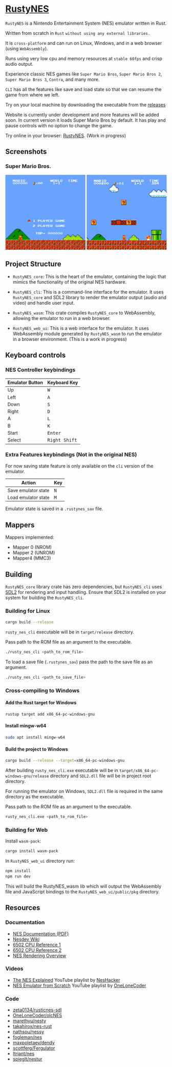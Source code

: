 # [RustyNES](https://vedant416.github.io/RustyNES/)

`RustyNES` is a Nintendo Entertainment System (NES) emulator written in Rust.

Written from scratch in `Rust` `without using any external libraries.`

It is `cross-platform` and can run on Linux, Windows, and in a web browser (using `WebAssembly`).

Runs using very low cpu and memory resources at `stable 60fps` and crisp audio output.

Experience classic NES games like `Super Mario Bros`, `Super Mario Bros 2`, `Super Mario Bros 3`, `Contra`, and many more.

`CLI` has all the features like save and load state so that we can resume the game from where we left.

Try on your local machine by downloading the executable from the [releases](https://github.com/vedant416/RustyNES/releases/tag/v1.0)

Website is currently under development and more features will be added soon.
In current version it loads Super Mario Bros by default. It has play and pause controls with no option to change the game.

Try online in your browser: [RustyNES](https://vedant416.github.io/RustyNES/). (Work in progress)

## Screenshots

### Super Mario Bros.

<img src="screenshots/image1.png" width=250> <img src="screenshots/image2.png" width=250>

## Project Structure

- `RustyNES_core`: This is the heart of the emulator, containing the logic that mimics the functionality of the original NES hardware.

- `RustyNES_cli`: This is a command-line interface for the emulator. It uses `RustyNES_core` and SDL2 library to render the emulator output (audio and video) and handle user input.

- `RustyNES_wasm`: This crate compiles `RustyNES_core` to WebAssembly, allowing the emulator to run in a web browser.

- `RustyNES_web_ui`: This is a web interface for the emulator. It uses WebAssembly module generated by `RustyNES_wasm` to run the emulator in a browser environment. (This is a work in progress)

## Keyboard controls

### NES Controller keybindings

| Emulator Button | Keyboard Key           |
| --------------- | ---------------------- |
| Up              | <kbd>W</kbd>           |
| Left            | <kbd>A</kbd>           |
| Down            | <kbd>S</kbd>           |
| Right           | <kbd>D</kbd>           |
| A               | <kbd>L</kbd>           |
| B               | <kbd>K</kbd>           |
| Start           | <kbd>Enter</kbd>       |
| Select          | <kbd>Right Shift</kbd> |

### Extra Features keybindings (Not in the original NES)

For now saving state feature is only available on the `cli` version of the emulator.

| Action              | Key          |
| ------------------- | ------------ |
| Save emulator state | <kbd>N</kbd> |
| Load emulator state | <kbd>M</kbd> |

Emulator state is saved in a `.rustynes_sav` file.

## Mappers

Mappers implemented:

- Mapper 0 (NROM)
- Mapper 2 (UNROM)
- Mapper4 (MMC3)

## Building

`RustyNES_core` library crate has zero dependencies, but `RustyNES_cli` uses [SDL2](https://www.libsdl.org/) for rendering and input handling.
Ensure that SDL2 is installed on your system for building the `RustyNES_cli`.

### Building for Linux

```bash
cargo build --release
```

`rusty_nes_cli` executable will be in `target/release` directory.

Pass path to the ROM file as an argument to the executable.

```bash
./rusty_nes_cli <path_to_rom_file>
```

To load a save file (`.rustynes_sav`) pass the path to the save file as an argument.

```bash
./rusty_nes_cli <path_to_save_file>
```

### Cross-compiling to Windows

#### Add the Rust target for Windows

```bash
rustup target add x86_64-pc-windows-gnu
```

#### Install mingw-w64

```bash
sudo apt install mingw-w64
```

#### Build the project to Windows

```bash
cargo build --release --target=x86_64-pc-windows-gnu
```

After building `rusty_nes_cli.exe` executable will be in `target/x86_64-pc-windows-gnu/release` directory
and `SDL2.dll` file will be in project root directory.

For running the emulator on Windows, `SDL2.dll` file is required in the same directory as the executable.

Pass path to the ROM file as an argument to the executable.

```bash
rusty_nes_cli.exe <path_to_rom_file>
```

### Building for Web

Install `wasm-pack`:

```bash
cargo install wasm-pack
```

In `RustyNES_web_ui` directory run:

```bash
npm install
npm run dev
```

This will build the RustyNES_wasm lib which will output the WebAssembly file and JavaScript bindings to the `RustyNES_web_ui/public/pkg` directory.

## Resources

### Documentation

- [NES Documentation (PDF)](http://nesdev.com/NESDoc.pdf)
- [Nesdev Wiki](https://www.nesdev.org/wiki/Nesdev_Wiki)
- [6502 CPU Reference 1](https://www.c64os.com/post/?p=39)
- [6502 CPU Reference 2](https://www.masswerk.at/6502/6502_instruction_set.html)
- [NES Rendering Overview](https://austinmorlan.com/posts/nes_rendering_overview/)

### Videos

- [The NES Explained] YouTube playlist by [NesHacker]
- [NES Emulator from Scratch] YouTube playlist by [OneLoneCoder]

[NES Emulator from Scratch]: https://www.youtube.com/playlist?list=PLrOv9FMX8xJHqMvSGB_9G9nZZ_4IgteYf
[The NES Explained]: https://youtube.com/playlist?list=PLgvDB6LWam2VDGPgUAMTEEMk0PUtCJs-n&si=Qoquh5uNFiug1iWz
[OneLoneCoder]: https://www.youtube.com/@javidx9
[NesHacker]: https://www.youtube.com/@NesHacker

### Code

- [zeta0134/rusticnes-sdl](https://github.com/zeta0134/rusticnes-sdl)
- [OneLoneCoder/olcNES](https://github.com/OneLoneCoder/olcNES)
- [marethyu/nesty](https://github.com/marethyu/nesty)
- [takahirox/nes-rust](https://github.com/takahirox/nes-rust)
- [nathsou/nessy](https://github.com/nathsou/nessy)
- [fogleman/nes](https://github.com/fogleman/nes)
- [maxpoletaev/dendy](https://github.com/maxpoletaev/dendy/)
- [scottferg/Fergulator](https://github.com/scottferg/Fergulator/)
- [ltriant/nes](https://github.com/ltriant/nes)
- [spieglt/nestur](https://github.com/spieglt/nestur)
